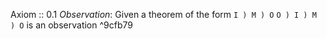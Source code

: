 Axiom :: 0.1 *Observation*: Given a theorem of the form `I ) M ) O`   `O ) I ) M ) O`  is an observation
 ^9cfb79